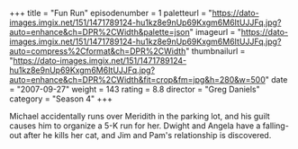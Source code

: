 +++
title = "Fun Run"
episodenumber = 1
paletteurl = "https://dato-images.imgix.net/151/1471789124-hu1kz8e9nUp69Kxgm6M6ItUJJFq.jpg?auto=enhance&ch=DPR%2CWidth&palette=json"
imageurl = "https://dato-images.imgix.net/151/1471789124-hu1kz8e9nUp69Kxgm6M6ItUJJFq.jpg?auto=compress%2Cformat&ch=DPR%2CWidth"
thumbnailurl = "https://dato-images.imgix.net/151/1471789124-hu1kz8e9nUp69Kxgm6M6ItUJJFq.jpg?auto=enhance&ch=DPR%2CWidth&fit=crop&fm=jpg&h=280&w=500"
date = "2007-09-27"
weight = 143
rating = 8.8
director = "Greg Daniels"
category = "Season 4"
+++

Michael accidentally runs over Meridith in the parking lot, and his guilt causes him to organize a 5-K run for her. Dwight and Angela have a falling-out after he kills her cat, and Jim and Pam's relationship is discovered.